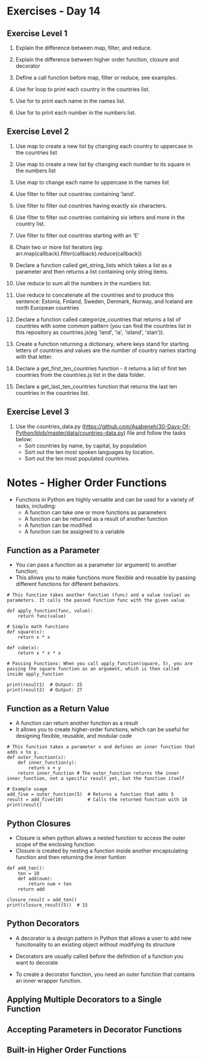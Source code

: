 <!-- Day 14: 30 Days of python programming -->

# Exercises - Day 14
## Exercise Level 1
1. Explain the difference between map, filter, and reduce.

2. Explain the difference between higher order function, closure and decorator

3. Define a call function before map, filter or reduce, see examples.

4. Use for loop to print each country in the countries list.

5. Use for to print each name in the names list.

6. Use for to print each number in the numbers list.

## Exercise Level 2
1. Use map to create a new list by changing each country to uppercase in the countries list

2. Use map to create a new list by changing each number to its square in the numbers list

3. Use map to change each name to uppercase in the names list

4. Use filter to filter out countries containing 'land'.

5. Use filter to filter out countries having exactly six characters.

6. Use filter to filter out countries containing six letters and more in the country list.

7. Use filter to filter out countries starting with an 'E'

8. Chain two or more list iterators (eg. arr.map(callback).filter(callback).reduce(callback))

9. Declare a function called get_string_lists which takes a list as a parameter and then returns a list containing only string items.

10. Use reduce to sum all the numbers in the numbers list.

11. Use reduce to concatenate all the countries and to produce this sentence: Estonia, Finland, Sweden, Denmark, Norway, and Iceland are north European countries

12. Declare a function called categorize_countries that returns a list of countries with some common pattern (you can find the countries list in this repository as countries.js(eg 'land', 'ia', 'island', 'stan')).

13. Create a function returning a dictionary, where keys stand for starting letters of countries and values are the number of country names starting with that letter.

14. Declare a get_first_ten_countries function - it returns a list of first ten countries from the countries.js list in the data folder.

15. Declare a get_last_ten_countries function that returns the last ten countries in the countries list.

## Exercise Level 3
1. Use the countries_data.py (https://github.com/Asabeneh/30-Days-Of-Python/blob/master/data/countries-data.py) file and follow the tasks below:
    - Sort countries by name, by capital, by population
    - Sort out the ten most spoken languages by location.
    - Sort out the ten most populated countries.

# Notes - Higher Order Functions
- Functions in Python are highly versatile and can be used for a variety of tasks, including:
    - A function can take one or more functions as parameters
    - A function can be returned as a result of another function
    - A function can be modified
    - A function can be assigned to a variable

## Function as a Parameter
- You can pass a function as a parameter (or argument) to another function;
- This allows you to make functions more flexible and reusable by passing different functions for different behaviors.

```
# This function takes another function (func) and a value (value) as parameters. It calls the passed function func with the given value

def apply_function(func, value):
    return func(value)

# Simple math functions
def square(x):
    return x * x

def cube(x):
    return x * x * x

# Passing Functions: When you call apply_function(square, 5), you are passing the square function as an argument, which is then called inside apply_function

print(result1)  # Output: 25
print(result2)  # Output: 27
```

## Function as a Return Value
- A function can return another function as a result
- It allows you to create higher-order functions, which can be useful for designing flexible, reusable, and modular code

```
# This function takes a parameter x and defines an inner function that adds x to y.
def outer_function(x):
    def inner_function(y):
        return x + y
    return inner_function # The outer_function returns the inner inner_function, not a specific result yet, but the function itself

# Example usage
add_five = outer_function(5)  # Returns a function that adds 5
result = add_five(10)         # Calls the returned function with 10
print(result) 
```

## Python Closures
- Closure is when python allows a nested function to access the outer scope of the enclosing function
- Closure is created by nesting a function inside another encapsulating function and then returning the inner funtion

```
def add_ten():
    ten = 10
    def add(num):
        return num + ten
    return add

closure_result = add_ten()
print(closure_result(5))  # 15
```

## Python Decorators
- A decorator is a design pattern in Python that allows a user to add new funcitonality to an existing object without modifying its structure
- Decorators are usually called before the definition of a function  you want to decorate

- To create a decorator function, you need an outer function that contains an inner wrapper function.

## Applying Multiple Decorators to a Single Function

## Accepting Parameters in Decorator Functions

## Built-in Higher Order Functions